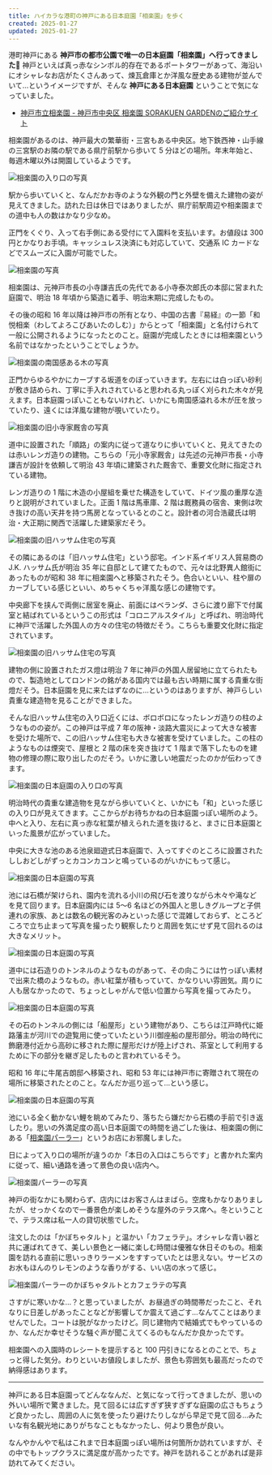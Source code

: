 ```yaml
---
title: ハイカラな港町の神戸にある日本庭園「相楽園」を歩く
created: 2025-01-27
updated: 2025-01-27
---
```


港町神戸にある **神戸市の都市公園で唯一の日本庭園「相楽園」へ行ってきました🌳** 神戸といえば真っ赤なシンボル的存在であるポートタワーがあって、海沿いにオシャレなお店がたくさんあって、煉瓦倉庫とか洋風な歴史ある建物が並んでいて…というイメージですが、そんな **神戸にある日本庭園** ということで気になっていました。

- [神戸市立相楽園 - 神戸市中央区 相楽園 SORAKUEN GARDENのご紹介サイト](https://sorakuen.com/)

相楽園があるのは、神戸最大の繁華街・三宮もある中央区。地下鉄西神・山手線の三宮駅のお隣の駅である県庁前駅から歩いて 5 分ほどの場所。年末年始と、毎週木曜以外は開園しているようです。

![相楽園の入り口の写真](7429f8d6-1831-43c2-6be0-175af25ad900)

駅から歩いていくと、なんだかお寺のような外観の門と外壁を備えた建物の姿が見えてきました。訪れた日は休日ではありましたが、県庁前駅周辺や相楽園までの道中も人の数はかなり少なめ。

正門をくぐり、入って右手側にある受付にて入園料を支払います。お値段は 300 円とかなりお手頃。キャッシュレス決済にも対応していて、交通系 IC カードなどでスムーズに入園が可能でした。

![相楽園の写真](95a23d09-8db4-4f70-847d-39f35e2cbc00)

相楽園は、元神戸市長の小寺謙吉氏の先代である小寺泰次郎氏の本邸に営まれた庭園で、明治 18 年頃から築造に着手、明治末期に完成したもの。

その後の昭和 16 年以降は神戸市の所有となり、中国の古書『易経』の一節「和悦相楽（わしてよろこびあいたのしむ）」からとって「相楽園」と名付けられて一般に公開されるようになったとのこと。庭園が完成したときには相楽園という名前ではなかったということでしょうか。

![相楽園の南国感ある木の写真](0ce0449d-d184-4e98-d09d-368bf40cbd00)

正門からゆるやかにカーブする坂道をのぼっていきます。左右には白っぽい砂利が敷き詰められ、丁寧に手入れされていると思われる丸っぽく刈られた木々が見えます。日本庭園っぽいこともないけれど、いかにも南国感溢れる木が圧を放っていたり、遠くには洋風な建物が覗いていたり。

![相楽園の旧小寺家厩舎の写真](0e050314-4ff7-4693-f9ac-e0b41913ef00)

道中に設置された「順路」の案内に従って道なりに歩いていくと、見えてきたのは赤いレンガ造りの建物。こちらの「元小寺家厩舎」は先述の元神戸市長・小寺謙吉が設計を依頼して明治 43 年頃に建築された厩舎で、重要文化財に指定されている建物。

レンガ造りの 1 階に木造の小屋組を乗せた構造をしていて、ドイツ風の重厚な造りと説明がされていました。正面 1 階は馬車庫、2 階は厩務員の宿舎、東側は吹き抜けの高い天井を持つ馬房となっているとのこと。設計者の河合浩蔵氏は明治・大正期に関西で活躍した建築家だそう。

![相楽園の旧ハッサム住宅の写真](0742cd07-8cee-4991-46b9-a9d082024c00)

その隣にあるのは「旧ハッサム住宅」という邸宅。インド系イギリス人貿易商の J.K. ハッサム氏が明治 35 年に自邸として建てたもので、元々は北野異人館街にあったものが昭和 38 年に相楽園へと移築されたそう。色合いといい、柱や扉のカーブしている感じといい、めちゃくちゃ洋風な感じの建物です。

中央廊下を挟んで両側に居室を廃止、前面にはベランダ、さらに渡り廊下で付属室と結ばれているというこの形式は「コロニアルスタイル」と呼ばれ、明治時代に神戸で活躍した外国人の方々の住宅の特徴だそう。こちらも重要文化財に指定されています。

![相楽園の旧ハッサム住宅の写真](6617fc36-4013-41d4-92d6-e0d4890e3300)

建物の側に設置されたガス燈は明治 7 年に神戸の外国人居留地に立てられたもので、製造地としてロンドンの銘がある国内では最も古い時期に属する貴重な街燈だそう。日本庭園を見に来たはずなのに…というのはありますが、神戸らしい貴重な建造物を見ることができました。

そんな旧ハッサム住宅の入り口近くには、ボロボロになったレンガ造りの柱のようなものの姿が。この神戸は平成 7 年の阪神・淡路大震災によって大きな被害を受けた場所で、この旧ハッサム住宅も大きな被害を受けていました。この柱のようなものは煙突で、屋根と 2 階の床を突き抜けて 1 階まで落下したものを建物の修理の際に取り出したのだそう。いかに激しい地震だったのかが伝わってきます。

![相楽園の日本庭園の入り口の写真](8f0dff14-22fc-4b08-770b-c2539f8b1000)

明治時代の貴重な建造物を見ながら歩いていくと、いかにも「和」といった感じの入り口が見えてきます。ここからがお待ちかねの日本庭園っぽい場所のよう。中へと入り、左右に真っ赤な紅葉が植えられた道を抜けると、まさに日本庭園といった風景が広がっていました。

中央に大きな池のある池泉廻遊式日本庭園で、入ってすぐのところに設置されたししおどしがずっとカコンカコンと鳴っているのがいかにもって感じ。

![相楽園の日本庭園の写真](497011ec-9a7f-4588-d39a-d3b706de5200)

池には石橋が架けられ、園内を流れる小川の飛び石を渡りながら木々や滝などを見て回ります。日本庭園内には 5～6 名ほどの外国人と思しきグループと子供連れの家族、あとは数名の観光客のみといった感じで混雑しておらず、ところどころで立ち止まって写真を撮ったり観察したりと周囲を気にせず見て回れるのは大きなメリット。

![相楽園の日本庭園の写真](6423dec5-fb40-418b-6d7c-42f146e8c100)

道中には石造りのトンネルのようなものがあって、その向こうには竹っぽい素材で出来た橋のようなもの。赤い紅葉が積もっていて、かなりいい雰囲気。周りに人も居なかったので、ちょっとしゃがんで低い位置から写真を撮ってみたり。

![相楽園の日本庭園の写真](707f1480-f223-4e87-dbaf-117fe4c4b400)

その石のトンネルの側には「船屋形」という建物があり、こちらは江戸時代に姫路藩主が河川での遊覧用に使っていたという川御座船の屋形部分。明治の時代に飾磨港付近から高砂に移された際に屋形だけが陸上げされ、茶室として利用するために下の部分を継ぎ足したものと言われているそう。

昭和 16 年に牛尾吉朗邸へ移築され、昭和 53 年には神戸市に寄贈されて現在の場所に移築されたとのこと。なんだか巡り巡って…という感じ。

![相楽園の日本庭園の写真](6a8f7da5-6409-44c8-a9d0-75df23c09100)

池にいる全く動かない鯉を眺めてみたり、落ちたら嫌だから石橋の手前で引き返したり。思いの外満足度の高い日本庭園での時間を過ごした後は、相楽園の側にある「[相楽園パーラー](https://www.the-sorakuen.jp/cafe/)」というお店にお邪魔しました。

日によって入り口の場所が違うのか「本日の入口はこちらです」と書かれた案内に従って、細い通路を通って景色の良い店内へ。

![相楽園パーラーの写真](b6846d73-e616-42af-5015-b90d5dc91600)

神戸の街なかにも関わらず、店内にはお客さんはまばら。空席もかなりありましたが、せっかくなので一番景色が楽しめそうな屋外のテラス席へ。冬ということで、テラス席は私一人の貸切状態でした。

注文したのは「かぼちゃタルト」と温かい「カフェラテ」。オシャレな青い器と共に運ばれてきて、美しい景色と一緒に楽しむ時間は優雅な休日そのもの。相楽園を訪れる直前に思いっきりラーメンをすすっていたとは思えない。サービスのお水もほんのりレモンのような香りがする、いい店の水って感じ。

![相楽園パーラーのかぼちゃタルトとカフェラテの写真](c4668c33-8fd5-48f1-5add-94316b866300)

さすがに寒いかな…？と思っていましたが、お昼過ぎの時間帯だったこと、それなりに日差しがあったことなどが影響してか震えて過ごす…なんてことはありませんでした。コートは脱がなかったけど。同じ建物内で結婚式でもやっているのか、なんだか幸せそうな騒ぐ声が聞こえてくるのもなんだか良かったです。

相楽園への入園時のレシートを提示すると 100 円引きになるとのことで、ちょっと得した気分。わりといいお値段しましたが、景色も雰囲気も最高だったので納得感はあります。

---

神戸にある日本庭園ってどんななんだ、と気になって行ってきましたが、思いの外いい場所で驚きました。見て回るには広すぎず狭すぎずな庭園の広さもちょうど良かったし、周囲の人に気を使ったり避けたりしながら早足で見て回る…みたいな有名観光地にありがちなこともなかったし、何より景色が良い。

なんやかんやで私はこれまで日本庭園っぽい場所は何箇所か訪れていますが、その中でもトップクラスに満足度が高かったです。神戸を訪れることがあれば是非訪れてみてください。
